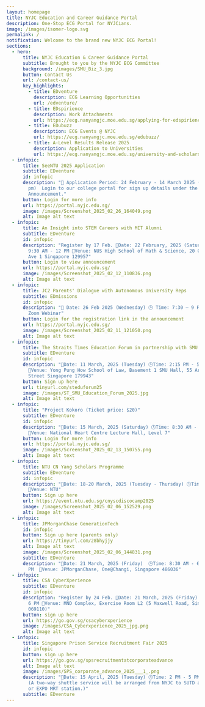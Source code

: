 ```yaml
---
layout: homepage
title: NYJC Education and Career Guidance Portal
description: One-Stop ECG Portal for NYJCians.
image: /images/isomer-logo.svg
permalink: /
notification: Welcome to the brand new NYJC ECG Portal!
sections:
  - hero:
      title: NYJC Education & Career Guidance Portal
      subtitle: Brought to you by the NYJC ECG Committee
      background: /images/SMU_Biz_3.jpg
      button: Contact Us
      url: /contact-us/
      key_highlights:
        - title: EDventure
          description: ECG Learning Opportunities
          url: /edventure/
        - title: EDspirience
          description: Work Attachments
          url: https://ecg.nanyangjc.moe.edu.sg/applying-for-edspirience/
        - title: EDubuzz
          description: ECG Events @ NYJC
          url: https://ecg.nanyangjc.moe.edu.sg/edubuzz/
        - title: A-Level Results Release 2025
          description: Application to Universities
          url: https://ecg.nanyangjc.moe.edu.sg/university-and-scholarship-application/
  - infopic:
      title: SeeNTU 2025 Application
      subtitle: EDventure
      id: infopic
      description: "📅 Application Period: 24 February - 14 March 2025 (3:00
        pm)  Login to our college portal for sign up details under the
        Announcement."
      button: Login for more info
      url: https://portal.nyjc.edu.sg/
      image: /images/Screenshot_2025_02_26_164049.png
      alt: Image alt text
  - infopic:
      title: An Insight into STEM Careers with MIT Alumni
      subtitle: EDventure
      id: infopic
      description: "Register by 17 Feb. 📅Date: 22 February, 2025 (Saturday) 🕒Time:
        9:30 AM - 12 PM 📍Venue: NUS High School of Math & Science, 20 Clementi
        Ave 1 Singapore 129957"
      button: Login to view announcement
      url: https://portal.nyjc.edu.sg/
      image: /images/Screenshot_2025_02_12_110836.png
      alt: Image alt text
  - infopic:
      title: JC2 Parents' Dialogue with Autonomous University Reps
      subtitle: EDmissions
      id: infopic
      description: "📅 Date: 26 Feb 2025 (Wednesday) 🕒 Time: 7:30 – 9 PM 📍 Venue:
        Zoom Webinar"
      button: Login for the registration link in the announcement
      url: https://portal.nyjc.edu.sg/
      image: /images/Screenshot_2025_02_11_121050.png
      alt: Image alt text
  - infopic:
      title: The Straits Times Education Forum in partnership with SMU
      subtitle: EDventure
      id: infopic
      description: "📅Date: 11 March, 2025 (Tuesday) 🕒Time: 2:15 PM - 5:30 PM
        📍Venue: Yong Pung How School of Law, Basement 1 SMU Hall, 55 Armenian
        Street Singapore 179943"
      button: Sign up here
      url: tinyurl.com/steduforum25
      image: /images/ST_SMU_Education_Forum_2025.jpg
      alt: Image alt text
  - infopic:
      title: "Project Kokoro (Ticket price: $20)"
      subtitle: EDventure
      id: infopic
      description: "📅Date: 15 March, 2025 (Saturday) 🕒Time: 8:30 AM - 3:30 PM
        📍Venue: National Heart Centre Lecture Hall, Level 7"
      button: Login for more info
      url: https://portal.nyjc.edu.sg/
      image: /images/Screenshot_2025_02_13_150755.png
      alt: Image alt text
  - infopic:
      title: NTU CN Yang Scholars Programme
      subtitle: EDventure
      id: infopic
      description: "📅Date: 18-20 March, 2025 (Tuesday - Thursday) 🕒Time: 9 AM - 5 PM
        📍Venue: NTU"
      button: Sign up here
      url: https://event.ntu.edu.sg/cnyscdiscocamp2025
      image: /images/Screenshot_2025_02_06_152529.png
      alt: Image alt text
  - infopic:
      title: JPMorganChase GenerationTech
      id: infopic
      button: Sign up here (parents only)
      url: https://tinyurl.com/28bhyjjy
      alt: Image alt text
      image: /images/Screenshot_2025_02_06_144831.png
      subtitle: EDventure
      description: "📅Date: 21 March, 2025 (Friday)  🕒Time: 8:30 AM - 6:30
        PM  📍Venue: JPMorganChase, One@Changi, Singapore 486036"
  - infopic:
      title: CSA CyberXperience
      subtitle: EDventure
      id: infopic
      description: "Register by 24 Feb. 📅Date: 21 March, 2025 (Friday) 🕒Time: 9 AM -
        6 PM 📍Venue: MND Complex, Exercise Room L2 (5 Maxwell Road, Singapore
        069110)"
      button: sign up here
      url: https://go.gov.sg/csacyberxperience
      image: /images/CSA_Cyberxperience_2025_jpg.png
      alt: Image alt text
  - infopic:
      title: Singapore Prison Service Recruitment Fair 2025
      id: infopic
      button: sign up here
      url: https://go.gov.sg/spsrecruitmentatcorporateadvance
      alt: Image alt text
      image: /images/SPS_corporate_advance_2025___1_.png
      description: "📅Date: 15 April, 2025 (Tuesday) 🕒Time: 2 PM - 5 PM 📍Venue: SUTD
        (A two-way shuttle service will be arranged from NYJC to SUTD and back
        or EXPO MRT station.)"
      subtitle: EDventure
---
```

